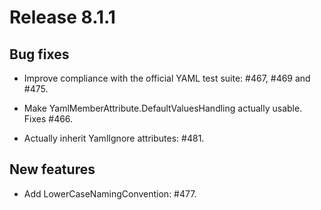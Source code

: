 # Release 8.1.1

## Bug fixes

- Improve compliance with the official YAML test suite: #467, #469 and #475.

- Make YamlMemberAttribute.DefaultValuesHandling actually usable. Fixes #466.

- Actually inherit YamlIgnore attributes: #481.

## New features

- Add LowerCaseNamingConvention: #477.
